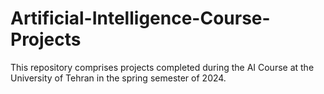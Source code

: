 # Artificial-Intelligence-Course-Projects
 This repository comprises projects completed during the AI Course at the University of Tehran in the spring semester of 2024.
